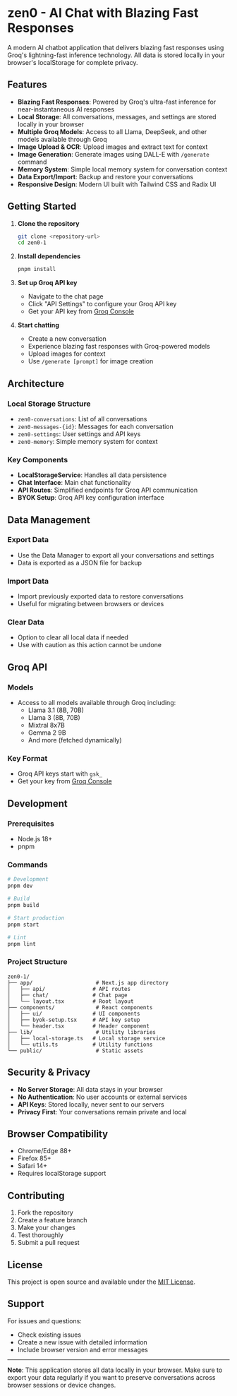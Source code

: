 # zen0 - AI Chat with Blazing Fast Responses

A modern AI chatbot application that delivers blazing fast responses using Groq's lightning-fast inference technology. All data is stored locally in your browser's localStorage for complete privacy.

## Features

- **Blazing Fast Responses**: Powered by Groq's ultra-fast inference for near-instantaneous AI responses
- **Local Storage**: All conversations, messages, and settings are stored locally in your browser
- **Multiple Groq Models**: Access to all Llama, DeepSeek, and other models available through Groq
- **Image Upload & OCR**: Upload images and extract text for context
- **Image Generation**: Generate images using DALL-E with `/generate` command
- **Memory System**: Simple local memory system for conversation context
- **Data Export/Import**: Backup and restore your conversations
- **Responsive Design**: Modern UI built with Tailwind CSS and Radix UI

## Getting Started

1. **Clone the repository**
   ```bash
   git clone <repository-url>
   cd zen0-1
   ```

2. **Install dependencies**
   ```bash
   pnpm install
   ```

3. **Set up Groq API key**
   - Navigate to the chat page
   - Click "API Settings" to configure your Groq API key
   - Get your API key from [Groq Console](https://console.groq.com/keys)

4. **Start chatting**
   - Create a new conversation
   - Experience blazing fast responses with Groq-powered models
   - Upload images for context
   - Use `/generate [prompt]` for image creation

## Architecture

### Local Storage Structure
- `zen0-conversations`: List of all conversations
- `zen0-messages-{id}`: Messages for each conversation
- `zen0-settings`: User settings and API keys
- `zen0-memory`: Simple memory system for context

### Key Components
- **LocalStorageService**: Handles all data persistence
- **Chat Interface**: Main chat functionality
- **API Routes**: Simplified endpoints for Groq API communication
- **BYOK Setup**: Groq API key configuration interface

## Data Management

### Export Data
- Use the Data Manager to export all your conversations and settings
- Data is exported as a JSON file for backup

### Import Data
- Import previously exported data to restore conversations
- Useful for migrating between browsers or devices

### Clear Data
- Option to clear all local data if needed
- Use with caution as this action cannot be undone

## Groq API

### Models
- Access to all models available through Groq including:
  - Llama 3.1 (8B, 70B)
  - Llama 3 (8B, 70B)
  - Mixtral 8x7B
  - Gemma 2 9B
  - And more (fetched dynamically)

### Key Format
- Groq API keys start with `gsk_`
- Get your key from [Groq Console](https://console.groq.com/keys)

## Development

### Prerequisites
- Node.js 18+
- pnpm

### Commands
```bash
# Development
pnpm dev

# Build
pnpm build

# Start production
pnpm start

# Lint
pnpm lint
```

### Project Structure
```
zen0-1/
├── app/                    # Next.js app directory
│   ├── api/               # API routes
│   ├── chat/              # Chat page
│   └── layout.tsx         # Root layout
├── components/             # React components
│   ├── ui/                # UI components
│   ├── byok-setup.tsx     # API key setup
│   └── header.tsx         # Header component
├── lib/                    # Utility libraries
│   ├── local-storage.ts   # Local storage service
│   └── utils.ts           # Utility functions
└── public/                 # Static assets
```

## Security & Privacy

- **No Server Storage**: All data stays in your browser
- **No Authentication**: No user accounts or external services
- **API Keys**: Stored locally, never sent to our servers
- **Privacy First**: Your conversations remain private and local

## Browser Compatibility

- Chrome/Edge 88+
- Firefox 85+
- Safari 14+
- Requires localStorage support

## Contributing

1. Fork the repository
2. Create a feature branch
3. Make your changes
4. Test thoroughly
5. Submit a pull request

## License

This project is open source and available under the [MIT License](LICENSE).

## Support

For issues and questions:
- Check existing issues
- Create a new issue with detailed information
- Include browser version and error messages

---

**Note**: This application stores all data locally in your browser. Make sure to export your data regularly if you want to preserve conversations across browser sessions or device changes.